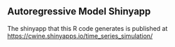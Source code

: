 ## Autoregressive Model Shinyapp

The shinyapp that this R code generates is published at https://cwine.shinyapps.io/time_series_simulation/
